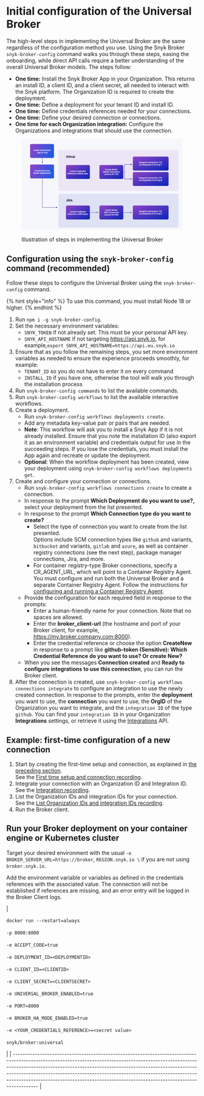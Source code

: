 # Initial configuration of the Universal Broker

The high-level steps in implementing the Universal Broker are the same regardless of the configuration method you use. Using the Snyk Broker `snyk-broker-config` command walks you through these steps, easing the onboarding, while direct API calls require a better understanding of the overall Universal Broker models. The steps follow:

* **One time:** Install the Snyk Broker App in your Organization. This returns an install ID, a client ID, and a client secret, all needed to interact with the Snyk platform. The Organization ID is required to create the deployment.
* **One time:** Define a deployment for your tenant ID and install ID.
* **One time:** Define credentials references needed for your connections.
* **One time:** Define your desired connection or connections.
* **One time for each Organization integration:** Configure the Organizations and integrations that should use the connection.

<figure><img src="../../../.gitbook/assets/image 7 (1).png" alt="Illustration of steps in implementing the Universal Broker"><figcaption><p>Illustration of steps in implementing the Universal Broker</p></figcaption></figure>

## Configuration using the `snyk-broker-config` command (recommended) <a href="#using-snyk-broker-config-cli" id="using-snyk-broker-config-cli"></a>

Follow these steps to configure the Universal Broker using the `snyk-broker-config` command.

{% hint style="info" %}
To use this command, you must install Node 18 or higher.
{% endhint %}

1. Run `npm i -g snyk-broker-config`.
2. Set the necessary environment variables:
   * `SNYK_TOKEN` if not already set. This must be your personal API key.
   * `SNYK_API_HOSTNAME` if not targeting https://api.snyk.io, for example,`export SNYK_API_HOSTNAME=https://api.eu.snyk.io`
3. Ensure that as you follow the remaining steps, you set more environment variables as needed to ensure the experience proceeds smoothly, for example:
   * `TENANT_ID` so you do not have to enter it on every command&#x20;
   * `INSTALL_ID` if you have one, otherwise the tool will walk you through the installation process
4. Run `snyk-broker-config commands` to list the available commands.
5. Run `snyk-broker-config workflows` to list the available interactive workflows.
6. Create a deployment.
   * Run `snyk-broker-config workflows deployments create`.
   * Add any metadata key-value pair or pairs that are needed.
   * **Note**: This workflow will ask you to install a Snyk App if it is not already installed. Ensure that you note the installation ID (also export it as an environment variable) and credentials output for use in the succeeding steps. If you lose the credentials, you must install the App again and recreate or update the deployment.
   * **Optional**:  When the workflow deployment has been created, view your deployment using `snyk-broker-config workflows deployments get`.
7. Create and configure your connection or connections.
   * Run `snyk-broker-config workflows connections create` to create a connection.
   * In response to the prompt **Which Deployment do you want to use?,** select your deployment from the list presented.
   * In response to the prompt **Which Connection type do you want to create?**
     * Select the type of connection you want to create from the list presented.\
       Options include SCM connection types like `github` and variants, `bitbucket` and variants, `gitlab` and `azure`, as well as container registry connections (see the next step), package manager connections, Jira, and more.
     * For container registry-type Broker connections, specify a CR\_AGENT\_URL, which will point to a Container Registry Agent.\
       You must configure and run both the Universal Broker and a separate Container Registry Agent. Follow the instructions for [configuring and running a Container Registry Agent](../snyk-broker-container-registry-agent/#configuring-and-running-the-container-registry-agent).
   * Provide the configuration for each required field in response to the prompts:
     * Enter a human-friendly name for your connection. Note that no spaces are allowed.
     * Enter the **broker\_client-url** (the hostname and port of your Broker client, for example, https://my.broker.company.com:8000).
     * Enter the credential reference or choose the option **CreateNew** in response to a prompt like **github-token (Sensitive): Which Credential Reference do you want to use? Or create New?**
   * When you see the messages **Connection created** and **Ready to configure integrations to use this connection**, you can run the Broker client.
8. After the connection is created, use `snyk-broker-config workflows connections integrate` to configure an integration to use the newly created connection. In response to the prompts, enter the **deployment** you want to use, the **connection** you want to use, the **OrgID** of the Organization you want to integrate, and the `integration ID` of the type `github`. You can find your `integration ID` in your Organization **Integrations** settings, or retrieve it using the [Integrations](../../../snyk-api/reference/integrations-v1.md) API.

## Example: first-time configuration of a new connection <a href="#quick-examples-below" id="quick-examples-below"></a>

1. Start by creating the first-time setup and connection, as explained in [the preceding section](initial-configuration-of-the-universal-broker.md#using-snyk-broker-config-cli).\
   See the [First time setup and connection recording](https://asciinema.org/a/YqSmUHEWMcDPeQKm6lpeG3qhM).
2. Integrate your connection with an Organization ID and Integration ID.\
   See the [Integration recording](https://asciinema.org/a/I2QJxi9MDEeThRZTLD1aTv9cN).
3. List the Organization IDs and integration IDs for your connection.\
   See the [List Organization IDs and integration IDs recording](https://asciinema.org/a/5RWuySWT0M2dDI9mARJjeZS5g).
4. Run the Broker client.

## Run your Broker deployment on your container engine or Kubernetes cluster

Target your desired environment with the usual `-e BROKER_SERVER_URL=https://broker`, `REGION.snyk.io \` if you are not using `broker.snyk.io`.

Add the environment variable or variables as defined in the credentials references with the associated value. The connection will not be established if references are missing, and an error entry will be logged in the Broker Client logs.

| <pre><code>docker run --restart=always \
    -p 8000:8000 \
    -e ACCEPT_CODE=true \
    -e DEPLOYMENT_ID=&#x3C;DEPLOYMENTID> \
    -e CLIENT_ID=&#x3C;CLIENTID> \
    -e CLIENT_SECRET=&#x3C;CLIENTSECRET> \
    -e UNIVERSAL_BROKER_ENABLED=true \
    -e PORT=8000 \
    -e BROKER_HA_MODE_ENABLED=true \
    -e &#x3C;YOUR_CREDENTIALS_REFERENCE>=&#x3C;secret value> \
snyk/broker:universal
</code></pre> |
| ---------------------------------------------------------------------------------------------------------------------------------------------------------------------------------------------------------------------------------------------------------------------------------------------------------------------------------------------------------------------------------------------------------------- |
